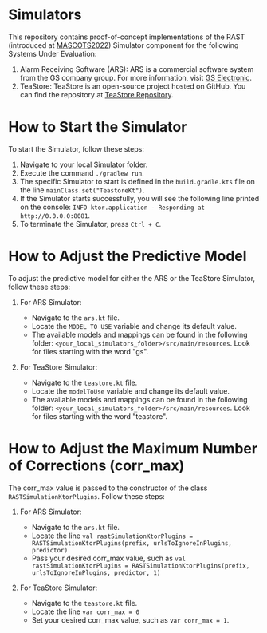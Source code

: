 # Simulators
This repository contains proof-of-concept implementations of the RAST (introduced at [MASCOTS2022](https://doi.org/10.1109/MASCOTS56607.2022.00015))
Simulator component for the following Systems Under Evaluation:

1. Alarm Receiving Software (ARS): ARS is a commercial software system from the GS company group. For more information, visit [GS Electronic](https://www.gselectronic.com).
2. TeaStore: TeaStore is an open-source project hosted on GitHub. You can find the repository at [TeaStore Repository](https://github.com/DescartesResearch/TeaStore).

# How to Start the Simulator
To start the Simulator, follow these steps:

1. Navigate to your local Simulator folder.
2. Execute the command `./gradlew run`.
3. The specific Simulator to start is defined in the `build.gradle.kts` file on the line `mainClass.set("TeastoreKt")`.
4. If the Simulator starts successfully, you will see the following line printed on the console: `INFO ktor.application - Responding at http://0.0.0.0:8081`.
5. To terminate the Simulator, press `Ctrl + C`.

# How to Adjust the Predictive Model
To adjust the predictive model for either the ARS or the TeaStore Simulator, follow these steps:

1. For ARS Simulator:
    - Navigate to the `ars.kt` file.
    - Locate the `MODEL_TO_USE` variable and change its default value.
    - The available models and mappings can be found in the following folder: `<your_local_simulators_folder>/src/main/resources`.
      Look for files starting with the word "gs".

2. For TeaStore Simulator:
    - Navigate to the `teastore.kt` file.
    - Locate the `modelToUse` variable and change its default value.
    - The available models and mappings can be found in the following folder: `<your_local_simulators_folder>/src/main/resources`.
      Look for files starting with the word "teastore".

# How to Adjust the Maximum Number of Corrections (corr_max)

The corr_max value is passed to the constructor of the class `RASTSimulationKtorPlugins`. Follow these steps:

1. For ARS Simulator:
	- Navigate to the `ars.kt` file.
	- Locate the line `val rastSimulationKtorPlugins = RASTSimulationKtorPlugins(prefix, urlsToIgnoreInPlugins, predictor)`
    - Pass your desired corr_max value, such as `val rastSimulationKtorPlugins = RASTSimulationKtorPlugins(prefix, urlsToIgnoreInPlugins, predictor, 1)`

1. For TeaStore Simulator:
    - Navigate to the `teastore.kt` file.
	- Locate the line `var corr_max = 0`
    - Set your desired corr_max value, such as `var corr_max = 1`.